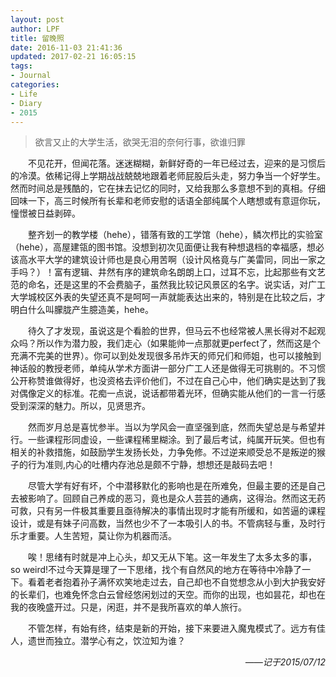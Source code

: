 ```yaml
---
layout: post
author: LPF
title: 留晚照
date: 2016-11-03 21:41:36
updated: 2017-02-21 16:05:15
tags:
- Journal
categories:
- Life
- Diary
- 2015
---
```

> 欲言又止的大学生活，欲哭无泪的奈何行事，欲谁归罪

<div style="text-indent:2em">
<p> 不见花开，但闻花落。迷迷糊糊，新鲜好奇的一年已经过去，迎来的是习惯后的冷漠。依稀记得上学期战战兢兢地跟着老师屁股后头走，努力争当一个好学生。然而时间总是残酷的，它在抹去记忆的同时，又给我那么多意想不到的真相。仔细回味一下，高三时候所有长辈和老师安慰的话语全部纯属个人瞎想或有意逗你玩，憧憬被日益剥碎。</p>
<p>整齐划一的教学楼（hehe），错落有致的工学馆（hehe），鳞次栉比的实验室（hehe），高屋建瓴的图书馆。没想到初次见面便让我有种想退档的幸福感，想必该高水平大学的建筑设计师也是良心用苦啊（设计风格竟与广美雷同，同出一家之手吗？）！富有逻辑、井然有序的建筑命名朗朗上口，过耳不忘，比起那些有文艺范的命名，还是这里的不会费脑子，虽然我比较记风景区的名字。说实话，对广工大学城校区外表的失望还真不是呵呵一声就能表达出来的，特别是在比较之后，才明白什么叫朦胧产生臆造美，hehe。</p>
<p>待久了才发现，虽说这是个看脸的世界，但马云不也经常被人黑长得对不起观众吗？所以作为潜力股，我们走心（如果能帅一点那就更perfect了，然而这是个充满不完美的世界）。你可以到处发现很多吊炸天的师兄们和师姐，也可以接触到神话般的教授老师，单纯从学术方面讲一部分广工人还是做得无可挑剔的。不习惯公开称赞谁做得好，也没资格去评价他们，不过在自己心中，他们确实是达到了我对偶像定义的标准。花痴一点说，说话都带着光环，但确实能从他们的一言一行感受到深深的魅力。所以，见贤思齐。</p>
<p>然而岁月总是喜忧参半。当以为学风会一直坚强到底，然而失望总是与希望并行。一些课程形同虚设，一些课程稀里糊涂。到了最后考试，纯属开玩笑。但也有相关的补救措施，如鼓励学生发扬长处，力争免修。不过逆来顺受总不是叛逆的猴子的行为准则,内心的吐槽内存池总是颇不宁静，想想还是敲码去吧！</p>
<p>尽管大学有好有坏，个中潜移默化的影响也是在所难免，但最主要的还是自己去被影响了。回顾自己养成的恶习，竟也是众人芸芸的通病，这得治。然而这无药可救，只有另一件极其重要且亟待解决的事情出现时才能有所缓和，如苦逼的课程设计，或是有妹子问高数，当然也少不了一本吸引人的书。不管病轻与重，及时行乐才重要。人生苦短，莫让你为机器而活。</p>
<p>唉！思绪有时就是冲上心头，却又无从下笔。这一年发生了太多太多的事，so weird!不过今天算是理了一下思绪，找个有自然风的地方在等待中冷静了一下。看着老者抱着孙子满怀欢笑地走过去，自己却也不自觉想念从小到大护我安好的长辈们，也难免怀念白云曾经悠闲划过的天空。而你的出现，也如昙花，却也在我的夜晚盛开过。只是，闲逛，并不是我所喜欢的单人旅行。</p>
<p>不管怎样，有始有终，结束是新的开始，接下来要进入魔鬼模式了。远方有佳人，遗世而独立。潜学心有之，饮泣知为谁？
</p>
</div>

<div style="text-align:right;font-style:italic">
——记于2015/07/12
</div>